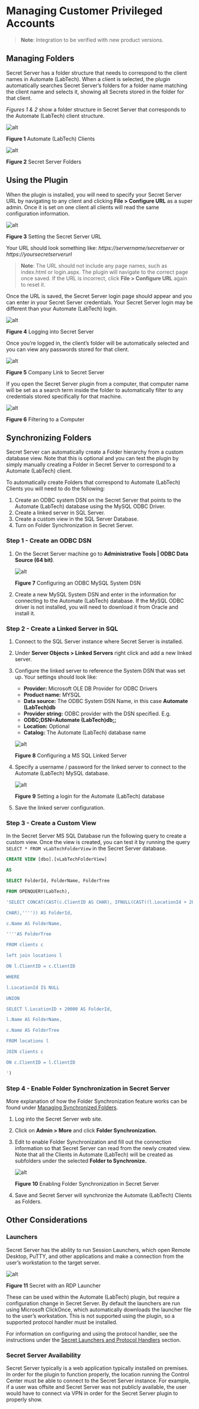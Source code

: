 [title]: # (Connectwise Automate)
[tags]: # (introduction)
[priority]: # (400)

# Managing Customer Privileged Accounts

>**Note**: Integration to be verified with new product versions.

## Managing Folders

Secret Server has a folder structure that needs to correspond to the client names in Automate (LabTech). When a client is selected, the plugin automatically searches Secret Server’s folders for a folder name matching the client name and selects it, showing all Secrets stored in the folder for that client.

_Figures 1 & 2_ show a folder structure in Secret Server that corresponds to the Automate (LabTech) client structure.

![alt](images/efd2d510c86bfc042fee09c6aa31bc58.png "Automate (LabTech) Clients")

**Figure 1** Automate (LabTech) Clients  

![alt](images/c0929f12f3257e7c39e5ded86a90801a.png "Secret Server Folders")

**Figure 2** Secret Server Folders

## Using the Plugin

When the plugin is installed, you will need to specify your Secret Server URL by navigating to any client and clicking **File \> Configure URL** as a super admin. Once it is set on one client all clients will read the same configuration
information.

![alt](images/72e21ac4bda7a0dcc8968280e1cbd4eb.png "Setting the Secret Server URL")

**Figure 3** Setting the Secret Server URL

Your URL should look something like: *https://servername/secretserver* or *https://yoursecretserverurl*

>**Note**: The URL should not include any page names, such as index.html or login.aspx. The plugin will navigate to the correct page once saved. If the URL is incorrect, click **File \> Configure URL** again to reset it.

Once the URL is saved, the Secret Server login page should appear and you can enter in your Secret Server credentials. Your Secret Server login may be different than your Automate (LabTech) login.

![alt](images/5018f9251f70889e2a0c0f3725f150eb.png "Logging into Secret Server")

**Figure 4** Logging into Secret Server

Once you’re logged in, the client’s folder will be automatically selected and you can view any passwords stored for that client.

![alt](images/3900b8a8646374404a12b35684c68ca7.png "Company Link to Secret Server")

**Figure 5** Company Link to Secret Server

If you open the Secret Server plugin from a computer, that computer name will be set as a search term inside the folder to automatically filter to any credentials stored specifically for that machine.

![alt](images/e51c4d9c46932a9399e2168ec9d229fc.png "Filtering to a Computer")

**Figure 6** Filtering to a Computer

## Synchronizing Folders

Secret Server can automatically create a Folder hierarchy from a custom database view. Note that this is optional and you can test the plugin by simply manually creating a Folder in Secret Server to correspond to a Automate (LabTech) client.

To automatically create Folders that correspond to Automate (LabTech) Clients you will need to do the following:

1. Create an ODBC system DSN on the Secret Server that points to the Automate (LabTech) database using the MySQL ODBC Driver.
1. Create a linked server in SQL Server.
1. Create a custom view in the SQL Server Database.
1. Turn on Folder Synchronization in Secret Server.

### Step 1 - Create an ODBC DSN

1. On the Secret Server machine go to **Administrative Tools | ODBC Data Source (64 bit)**.

   ![alt](images/66837bd42c243213933bd2accdcac67d.png "Configuring an ODBC MySQL System DSN")

   **Figure 7** Configuring an ODBC MySQL System DSN
1. Create a new MySQL System DSN and enter in the information for connecting to the Automate (LabTech) database. If the MySQL ODBC driver is not installed, you will need to download it from Oracle and install it.

### Step 2 - Create a Linked Server in SQL

1. Connect to the SQL Server instance where Secret Server is installed.
1. Under **Server Objects \> Linked Servers** right click and add a new linked server.
1. Configure the linked server to reference the System DSN that was set up. Your settings should look like:

   * **Provider:** Microsoft OLE DB Provider for ODBC Drivers
   * **Product name:** MYSQL
   * **Data source:** The ODBC System DSN Name, in this case **Automate (LabTech)db**
   * **Provider string:** ODBC provider with the DSN specified. E.g.
   * **ODBC;DSN=Automate (LabTech)db;;**
   * **Location:** Optional
   * **Catalog:** The Automate (LabTech) database name

   ![alt](images/9b635225b71e04b84a043316ca3771be.png "Configuring a MS SQL Linked Server")

   **Figure 8** Configuring a MS SQL Linked Server
1. Specify a username / password for the linked server to connect to the Automate (LabTech) MySQL database.

   ![alt](images/13ac39225a99298905cf6c31c6d3c161.png "Setting a login for the Automate (LabTech) database")

   **Figure 9** Setting a login for the Automate (LabTech) database
1. Save the linked server configuration.

### Step 3 - Create a Custom View

In the Secret Server MS SQL Database run the following query to create a custom view. Once the view is created, you can test it by running the query `SELECT * FROM vLabTechFolderView` in the Secret Server database.

```sql
CREATE VIEW [dbo].[vLabTechFolderView]

AS

SELECT FolderId, FolderName, FolderTree

FROM OPENQUERY(LabTech),

'SELECT CONCAT(CAST(c.ClientID AS CHAR), IFNULL(CAST((l.LocationId + 20000) AS

CHAR),'''')) AS FolderId,

c.Name AS FolderName,

''''AS FolderTree

FROM clients c

left join locations l

ON l.ClientID = c.ClientID

WHERE

l.LocationId IS NULL

UNION

SELECT l.LocationID + 20000 AS FolderId,

l.Name AS FolderName,

c.Name AS FolderTree

FROM locations l

JOIN clients c

ON c.ClientID = l.ClientID

')
```

### Step 4 - Enable Folder Synchronization in Secret Server

More explanation of how the Folder Synchronization feature works can be found under [Managing Synchronized Folders](../connectwise-manage/setup.md).

1. Log into the Secret Server web site.
1. Click on **Admin \> More** and click **Folder Synchronization.**
1. Edit to enable Folder Synchronization and fill out the connection information so that Secret Server can read from the newly created view. Note that all the Clients in Automate (LabTech) will be created as subfolders under the selected **Folder to Synchronize.**

   ![alt](images/ae949550f5d20f7afd4ac1aac1832a65.png "Enabling Folder Synchronization in Secret Server")

   **Figure 10** Enabling Folder Synchronization in Secret Server
1. Save and Secret Server will synchronize the Automate (LabTech) Clients as Folders.

## Other Considerations

### Launchers

Secret Server has the ability to run Session Launchers, which open Remote Desktop, PuTTY, and other applications and make a connection from the user’s workstation to the target server.

![alt](images/5cd1dbc23c8eaa774eadb759c568c69b.png "Secret with an RDP Launcher")

**Figure 11** Secret with an RDP Launcher

These can be used within the Automate (LabTech) plugin, but require a configuration change in Secret Server. By default the launchers are run using Microsoft ClickOnce, which automatically downloads the launcher file to the user’s workstation. This is not supported using the plugin, so a supported protocol handler must be installed.

For information on configuring and using the protocol handler, see the instructions under the [Secret Launchers and Protocol Handlers](https://docs.thycotic.com/ss/10.9.0/secret-launchers/index.md) section.

### Secret Server Availability

Secret Server typically is a web application typically installed on premises. In order for the plugin to function properly, the location running the Control Center must be able to connect to the Secret Server instance. For example, if a user was offsite and Secret Server was not publicly available, the user would have to connect via VPN in order for the Secret Server plugin to properly show.
